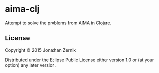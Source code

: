 # aima-clj

Attempt to solve the problems from AIMA in Clojure.

## License

Copyright © 2015 Jonathan Zernik

Distributed under the Eclipse Public License either version 1.0 or (at
your option) any later version.
